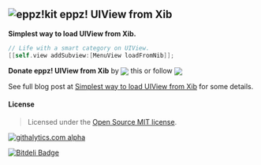 ## ![eppz!kit](http://eppz.eu/beacons/eppz!.png) eppz! UIView from Xib
**Simplest way to load UIView from Xib.**
```Objective-C
// Life with a smart category on UIView.
[[self.view addSubview:[MenuView loadFromNib]];
```

**Donate eppz! UIView from Xib** by <a href="https://twitter.com/intent/tweet?text=%5BMenuView%20loadFromNib%5D%3B%20Simplest%20way%20to%20load%20UIView%20from%20Xib%20at%20http%3A%2F%2Feppz.eu%2Fblog%2Fuiview-from-xib-simplest%2F%20via%20%40_eppz&hashtags=iosdev,uikit"><img src="http://eppz.eu/beacons/eppz!_tweet.png" align="absmiddle"></a> this or follow <a href="https://twitter.com/intent/user?original_referer=https%3A%2F%2Ftwitter.com%2Fabout%2Fresources%2Fbuttons&region=following&screen_name=_eppz&tw_p=followbutton&variant=2.0"><img src="http://eppz.eu/beacons/eppz!_follow.png" align="absmiddle"></a>


See full blog post at [Simplest way to load UIView from Xib](http://eppz.eu/blog/uiview-from-xib-simplest/) for some details.

#### License
> Licensed under the [Open Source MIT license](http://en.wikipedia.org/wiki/MIT_License).

[![githalytics.com alpha](https://cruel-carlota.pagodabox.com/ce5f5ed3005d21b8ed6324dd3b8660cf "githalytics.com")](http://githalytics.com/eppz/UIView-from-Xib)

[![Bitdeli Badge](https://d2weczhvl823v0.cloudfront.net/eppz/uiview-from-xib/trend.png)](https://bitdeli.com/free "Bitdeli Badge")

